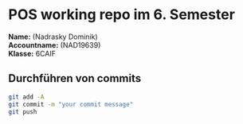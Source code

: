 # POS working repo im 6. Semester

**Name:** (Nadrasky Dominik)  
**Accountname:** (NAD19639)  
**Klasse:** 6CAIF

## Durchführen von commits

```bash
git add -A
git commit -m "your commit message"
git push
```
